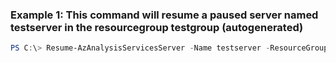 ### Example 1: This command will resume a paused server named testserver in the resourcegroup testgroup (autogenerated)
```powershell
PS C:\> Resume-AzAnalysisServicesServer -Name testserver -ResourceGroupName testgroup
```

